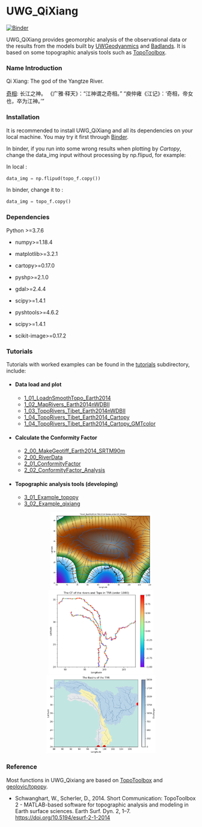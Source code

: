 UWG_QiXiang
=====

[![Binder](https://mybinder.org/badge_logo.svg)](https://mybinder.org/v2/gh/NengLu/UWG_QiXiang/master)

UWG_QiXiang provides geomorphic analysis of the observational data or the results from the models built by [UWGeodyanmics](https://github.com/underworldcode/UWGeodynamics) and [Badlands](https://github.com/badlands-model). It is based on some topographic analysis tools such as [TopoToolbox](https://topotoolbox.wordpress.com/).


### Name Introduction
Qi Xiang: The god of the Yangtze River.

[奇相](https://zh.wikipedia.org/wiki/%E6%B1%9F%E5%90%9B%E5%A4%A7%E7%A5%9E): 长江之神。 《广雅·释天》：“江神谓之奇相。” “庾仲雍《江记》：‘奇相，帝女也，卒为江神。’”


###  Installation
It is recommended to install UWG_QiXiang and all its dependencies on your local machine. You may try it first through [Binder](https://mybinder.org/v2/gh/NengLu/UWG_QiXiang/master).

In binder, if you run into some wrong results when plotting by *Cartopy*, change the data_img input without processing by np.flipud, for example:

In local :

``` python 
data_img = np.flipud(topo_f.copy()) 
```
In binder, change it to :
``` python 
data_img = topo_f.copy() 
```


### Dependencies
Python >=3.7.6 
  - numpy>=1.18.4

  - matplotlib>=3.2.1

  - cartopy>=0.17.0

  - pyshp>=2.1.0

  - gdal>=2.4.4

  - scipy>=1.4.1

  - pyshtools>=4.6.2

  - scipy>=1.4.1

  - scikit-image>=0.17.2


### Tutorials
Tutorials with worked examples can be found in the [tutorials](https://github.com/NengLu/UWG_QiXiang/tree/master/tutorials) subdirectory, include:

- #### Data load and plot
  - [1_01_LoadnSmoothTopo_Earth2014](https://github.com/NengLu/UWG_QiXiang/blob/master/tutorials/1_01_LoadnSmoothTopo_Earth2014.ipynb)
  - [1_02_MapRivers_Earth2014nWDBII](https://github.com/NengLu/UWG_QiXiang/blob/master/tutorials/1_02_MapRivers_Earth2014nWDBII.ipynb)
  - [1_03_TopoRivers_Tibet_Earth2014nWDBII](https://github.com/NengLu/UWG_QiXiang/blob/master/tutorials/1_03_TopoRivers_Tibet_Earth2014nWDBII.ipynb)
  - [1_04_TopoRivers_Tibet_Earth2014_Cartopy](https://github.com/NengLu/UWG_QiXiang/blob/master/tutorials/1_04_TopoRivers_Tibet_Earth2014_Cartopy.ipynb)
  - [1_04_TopoRivers_Tibet_Earth2014_Cartopy_GMTcolor](https://github.com/NengLu/UWG_QiXiang/blob/master/tutorials/1_04_TopoRivers_Tibet_Earth2014_Cartopy_GMTcolor.ipynb)

- #### Calculate the Conformity Factor
  - [2_00_MakeGeotiff_Earth2014_SRTM90m](https://github.com/NengLu/UWG_QiXiang/blob/master/tutorials/2_00_MakeGeotiff_Earth2014_SRTM90m.ipynb)
  - [2_00_RiverData](https://github.com/NengLu/UWG_QiXiang/blob/master/tutorials/2_00_RiverData.ipynb)
  - [2_01_ConformityFactor](https://github.com/NengLu/UWG_QiXiang/blob/master/tutorials/2_01_ConformityFactor.ipynb)
  - [2_02_ConformityFactor_Analysis](https://github.com/NengLu/UWG_QiXiang/blob/master/tutorials/2_02_ConformityFactor_Analysis.ipynb)

- #### Topographic analysis tools  (developing)
  - [3_01_Example_topopy](https://github.com/NengLu/UWG_QiXiang/blob/master/tutorials/3_01_Example_topopy.ipynb)
  - [3_02_Example_qixiang](https://github.com/NengLu/UWG_QiXiang/blob/master/tutorials/3_02_Example_qixiang_topopy.ipynb)

<center class="half">
    <img src="pic/Tibet_Earth2014.TBI2014.5min.order20_Rivers.png"  width="270"/><img src="pic/The CF of the rivers and Topo in TRR (order 1080).png" width="280"/><img src="pic/TRR_Basin.png"  width="290"/>
</center>

### Reference
Most functions in UWG_Qixiang are based on [TopoToolbox](https://topotoolbox.wordpress.com/) and [geolovic/topopy](https://github.com/geolovic/topopy).

- Schwanghart, W., Scherler, D., 2014. Short Communication: TopoToolbox 2 - MATLAB-based software for topographic analysis and modeling in Earth surface sciences. Earth Surf. Dyn. 2, 1–7. https://doi.org/10.5194/esurf-2-1-2014

